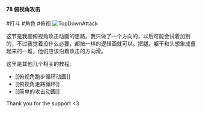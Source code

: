 #### 78 俯视角攻击
#打斗 #角色 #俯视 
![TopDownAttack](assets/tutorials/t78/topdownattack.gif)

  这节是我画俯视角攻击动画的思路。我只做了一个方向的，以后可能会试着加别的，不过我觉着没什么必要，都按一样的逻辑画就可以。把腿，躯干和头想象成叠起来的一堆，他们应该沿着攻击的方向滑。

  这里是其他几个相关的教程:
  - [[俯视角跑步循环动画]]
  - [[俯视角走路循环]]
  - [[简单的攻击动画]]

  Thank you for the support <3


